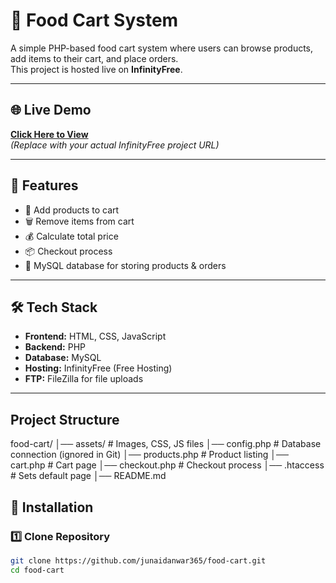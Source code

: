 # 🍔 Food Cart System

A simple PHP-based food cart system where users can browse products, add items to their cart, and place orders.  
This project is hosted live on **InfinityFree**.

---

## 🌐 Live Demo
**[Click Here to View](http://junaidanwar365.infinityfree.me/)**  
*(Replace with your actual InfinityFree project URL)*

---

## 📌 Features
- 🛒 Add products to cart
- 🗑 Remove items from cart
- 💰 Calculate total price
- 📦 Checkout process
- 📂 MySQL database for storing products & orders

---

## 🛠️ Tech Stack
- **Frontend:** HTML, CSS, JavaScript
- **Backend:** PHP
- **Database:** MySQL
- **Hosting:** InfinityFree (Free Hosting)
- **FTP:** FileZilla for file uploads

---
## Project Structure
food-cart/
│── assets/            # Images, CSS, JS files
│── config.php         # Database connection (ignored in Git)
│── products.php       # Product listing
│── cart.php           # Cart page
│── checkout.php       # Checkout process
│── .htaccess          # Sets default page
│── README.md

## 🚀 Installation

### 1️⃣ Clone Repository
```bash
git clone https://github.com/junaidanwar365/food-cart.git
cd food-cart



